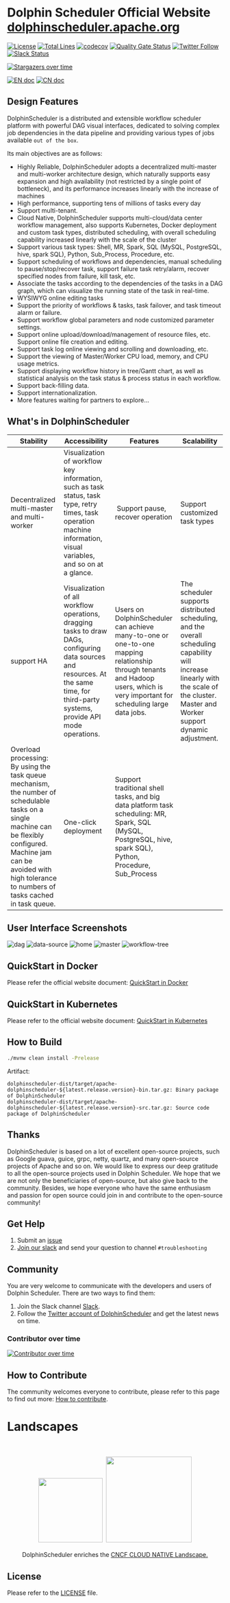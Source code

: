 Dolphin Scheduler Official Website
[dolphinscheduler.apache.org](https://dolphinscheduler.apache.org)
============

[![License](https://img.shields.io/badge/license-Apache%202-4EB1BA.svg)](https://www.apache.org/licenses/LICENSE-2.0.html)
[![Total Lines](https://tokei.rs/b1/github/apache/dolphinscheduler?category=lines)](https://github.com/apache/dolphinscheduler)
[![codecov](https://codecov.io/gh/apache/dolphinscheduler/branch/dev/graph/badge.svg)](https://codecov.io/gh/apache/dolphinscheduler/branch/dev)
[![Quality Gate Status](https://sonarcloud.io/api/project_badges/measure?project=apache-dolphinscheduler&metric=alert_status)](https://sonarcloud.io/dashboard?id=apache-dolphinscheduler)
[![Twitter Follow](https://img.shields.io/twitter/follow/dolphinschedule.svg?style=social&label=Follow)](https://twitter.com/dolphinschedule)
[![Slack Status](https://img.shields.io/badge/slack-join_chat-white.svg?logo=slack&style=social)](https://join.slack.com/t/asf-dolphinscheduler/shared_invite/zt-omtdhuio-_JISsxYhiVsltmC5h38yfw)




[![Stargazers over time](https://starchart.cc/apache/dolphinscheduler.svg)](https://starchart.cc/apache/dolphinscheduler)

[![EN doc](https://img.shields.io/badge/document-English-blue.svg)](README.md)
[![CN doc](https://img.shields.io/badge/文档-中文版-blue.svg)](README_zh_CN.md)

## Design Features

DolphinScheduler is a distributed and extensible workflow scheduler platform with powerful DAG visual interfaces, dedicated to solving complex job dependencies in the data pipeline and providing various types of jobs available `out of the box`.

Its main objectives are as follows:
 -  Highly Reliable, 
DolphinScheduler adopts a decentralized multi-master and multi-worker architecture design, which naturally supports easy expansion and high availability (not restricted by a single point of bottleneck), and its performance increases linearly with the increase of machines
 - High performance, supporting tens of millions of tasks every day
 - Support multi-tenant.
 - Cloud Native, DolphinScheduler supports multi-cloud/data center workflow management, also
supports Kubernetes, Docker deployment and custom task types, distributed
scheduling, with overall scheduling capability increased linearly with the
scale of the cluster
 - Support various task types: Shell, MR, Spark, SQL (MySQL, PostgreSQL, hive, spark SQL), Python, Sub_Process, Procedure, etc.
 - Support scheduling of workflows and dependencies, manual scheduling to pause/stop/recover task, support failure task retry/alarm, recover specified nodes from failure, kill task, etc.
 - Associate the tasks according to the dependencies of the tasks in a DAG graph, which can visualize the running state of the task in real-time.
 - WYSIWYG online editing tasks
 - Support the priority of workflows & tasks, task failover, and task timeout alarm or failure.
 - Support workflow global parameters and node customized parameter settings.
 - Support online upload/download/management of resource files, etc. Support online file creation and editing.
 - Support task log online viewing and scrolling and downloading, etc.
 - Support the viewing of Master/Worker CPU load, memory, and CPU usage metrics.
 - Support displaying workflow history in tree/Gantt chart, as well as statistical analysis on the task status & process status in each workflow.
 - Support back-filling data.
 - Support internationalization.
 - More features waiting for partners to explore...

## What's in DolphinScheduler

 Stability | Accessibility | Features | Scalability |
 --------- | ------------- | -------- | ------------|
Decentralized multi-master and multi-worker | Visualization of workflow key information, such as task status, task type, retry times, task operation machine information, visual variables, and so on at a glance.  |  Support pause, recover operation | Support customized task types
support HA | Visualization of all workflow operations, dragging tasks to draw DAGs, configuring data sources and resources. At the same time, for third-party systems, provide API mode operations. | Users on DolphinScheduler can achieve many-to-one or one-to-one mapping relationship through tenants and Hadoop users, which is very important for scheduling large data jobs.  | The scheduler supports distributed scheduling, and the overall scheduling capability will increase linearly with the scale of the cluster. Master and Worker support dynamic adjustment.
Overload processing: By using the task queue mechanism, the number of schedulable tasks on a single machine can be flexibly configured. Machine jam can be avoided with high tolerance to numbers of tasks cached in task queue. | One-click deployment | Support traditional shell tasks, and big data platform task scheduling: MR, Spark, SQL (MySQL, PostgreSQL, hive, spark SQL), Python, Procedure, Sub_Process |  |

## User Interface Screenshots

![dag](./images/en_US/dag.png)
![data-source](https://github.com/apache/dolphinscheduler/blob/dev/images/en_US/data-source.png)
![home](https://github.com/apache/dolphinscheduler/blob/dev/images/en_US/home.png)
![master](https://github.com/apache/dolphinscheduler/blob/dev/images/en_US/master.png)
![workflow-tree](https://github.com/apache/dolphinscheduler/blob/dev/images/en_US/workflow-tree.png)

## QuickStart in Docker

Please refer the official website document: [QuickStart in Docker](https://dolphinscheduler.apache.org/en-us/docs/latest/user_doc/guide/installation/docker.html)

## QuickStart in Kubernetes

Please refer to the official website document: [QuickStart in Kubernetes](https://dolphinscheduler.apache.org/en-us/docs/latest/user_doc/guide/installation/kubernetes.html)

## How to Build

```bash
./mvnw clean install -Prelease
```

Artifact:

```
dolphinscheduler-dist/target/apache-dolphinscheduler-${latest.release.version}-bin.tar.gz: Binary package of DolphinScheduler
dolphinscheduler-dist/target/apache-dolphinscheduler-${latest.release.version}-src.tar.gz: Source code package of DolphinScheduler
```

## Thanks

DolphinScheduler is based on a lot of excellent open-source projects, such as Google guava, guice, grpc, netty, quartz, and many open-source projects of Apache and so on.
We would like to express our deep gratitude to all the open-source projects used in Dolphin Scheduler. We hope that we are not only the beneficiaries of open-source, but also give back to the community. Besides, we hope everyone who have the same enthusiasm and passion for open source could join in and contribute to the open-source community!

## Get Help

1. Submit an [issue](https://github.com/apache/dolphinscheduler/issues/new/choose)
2. [Join our slack](https://join.slack.com/t/asf-dolphinscheduler/shared_invite/zt-omtdhuio-_JISsxYhiVsltmC5h38yfw) and send your question to channel `#troubleshooting`

## Community

You are very welcome to communicate with the developers and users of Dolphin Scheduler. There are two ways to find them:
1. Join the Slack channel [Slack](https://asf-dolphinscheduler.slack.com/).
2. Follow the [Twitter account of DolphinScheduler](https://twitter.com/dolphinschedule) and get the latest news on time.

### Contributor over time

[![Contributor over time](https://contributor-graph-api.apiseven.com/contributors-svg?chart=contributorOverTime&repo=apache/dolphinscheduler)](https://www.apiseven.com/en/contributor-graph?chart=contributorOverTime&repo=apache/dolphinscheduler)

## How to Contribute

The community welcomes everyone to contribute, please refer to this page to find out more: [How to contribute](https://dolphinscheduler.apache.org/en-us/community/development/contribute.html).

# Landscapes

<p align="center">
<br/><br/>
<img src="https://landscape.cncf.io/images/left-logo.svg" width="150"/>&nbsp;&nbsp;<img src="https://landscape.cncf.io/images/right-logo.svg" width="200"/>
<br/><br/>
DolphinScheduler enriches the <a href="https://landscape.cncf.io/?landscape=observability-and-analysis&license=apache-license-2-0">CNCF CLOUD NATIVE Landscape.</a >

</p >

## License

Please refer to the [LICENSE](https://github.com/apache/dolphinscheduler/blob/dev/LICENSE) file.
